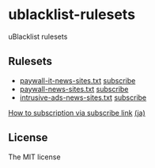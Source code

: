 # ublacklist-rulesets

uBlacklist rulesets

## Rulesets

- [paywall-it-news-sites.txt](https://raw.githubusercontent.com/sasaplus1/ublacklist-rulesets/refs/heads/main/paywall-it-news-sites.txt) [subscribe](https://ublacklist.github.io/rulesets/subscribe?url=https%3A%2F%2Fraw.githubusercontent.com%2Fsasaplus1%2Fublacklist-rulesets%2Frefs%2Fheads%2Fmain%2Fpaywall-it-news-sites.txt)
- [paywall-news-sites.txt](https://raw.githubusercontent.com/sasaplus1/ublacklist-rulesets/refs/heads/main/paywall-news-sites.txt) [subscribe](https://ublacklist.github.io/rulesets/subscribe?url=https%3A%2F%2Fraw.githubusercontent.com%2Fsasaplus1%2Fublacklist-rulesets%2Frefs%2Fheads%2Fmain%2Fpaywall-news-sites.txt)
- [intrusive-ads-news-sites.txt](https://raw.githubusercontent.com/sasaplus1/ublacklist-rulesets/refs/heads/main/intrusive-ads-news-sites.txt) [subscribe](https://ublacklist.github.io/rulesets/subscribe?url=https%3A%2F%2Fraw.githubusercontent.com%2Fsasaplus1%2Fublacklist-rulesets%2Frefs%2Fheads%2Fmain%2Fintrusive-ads-news-sites.txt)

[How to subscription via subscribe link](https://ublacklist.github.io/docs/advanced-features#subscription-links) [(ja)](https://ublacklist.github.io/ja/docs/advanced-features#subscription-links)

## License

The MIT license
